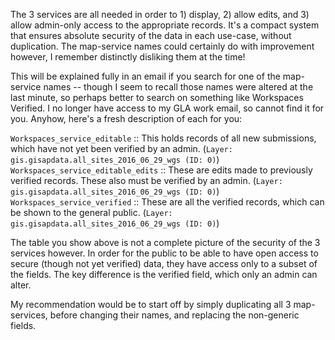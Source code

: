 The 3 services are all needed in order to 1) display, 2) allow edits, and 3) allow admin-only access to the appropriate records.  It's a compact system that ensures absolute security of the data in each use-case, without duplication. The map-service names could certainly do with improvement however, I remember distinctly disliking them at the time!

This will be explained fully in an email if you search for one of the map-service names -- though I seem to recall those names were altered at the last minute, so perhaps better to search on something like Workspaces Verified. I no longer have access to my GLA work email, so cannot find it for you. Anyhow, here's a fresh description of each for you:


`Workspaces_service_editable` :: This holds records of all new submissions, which have not yet been verified by an admin. (`Layer: gis.gisapdata.all_sites_2016_06_29_wgs (ID: 0)`)
`Workspaces_service_editable_edits` :: These are edits made to previously verified records. These also must be verified by an admin. (`Layer: gis.gisapdata.all_sites_2016_06_29_wgs (ID: 0)`)
`Workspaces_service_verified` :: These are all the verified records, which can be shown to the general public. (`Layer: gis.gisapdata.all_sites_2016_06_29_wgs (ID: 0)`)

The table you show above is not a complete picture of the security of the 3 services however. In order for the public to be able to have open access to secure (though not yet verified) data, they have access only to a subset of the fields. The key difference is the verified field, which only an admin can alter.

My recommendation would be to start off by simply duplicating all 3 map-services, before changing their names, and replacing the non-generic fields.
